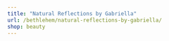 ```yaml
---
title: "Natural Reflections by Gabriella"
url: /bethlehem/natural-reflections-by-gabriella/
shop: beauty
---
```

